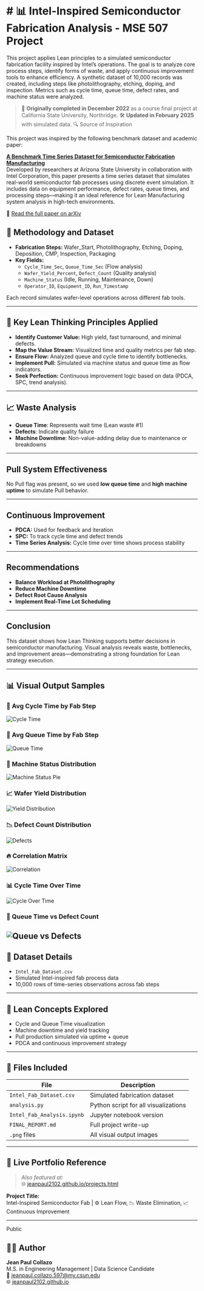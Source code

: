 # # 📊 Intel-Inspired Semiconductor Fabrication Analysis - MSE 507 Project

This project applies Lean principles to a simulated semiconductor fabrication facility inspired by Intel’s operations. 
The goal is to analyze core process steps, identify forms of waste, and apply continuous improvement tools to enhance efficiency. A synthetic dataset of 10,000 records was created, including steps like photolithography, etching, doping, and inspection. 
Metrics such as cycle time, queue time, defect rates, and machine status were analyzed.

> 🔄 **Originally completed in December 2022** as a course final project at California State University, Northridge.
>  🛠️ **Updated in February 2025** with simulated data.
>  🔍 Source of Inspiration

This project was inspired by the following benchmark dataset and academic paper:

**[A Benchmark Time Series Dataset for Semiconductor Fabrication Manufacturing](https://arxiv.org/abs/2408.09307)**  
Developed by researchers at Arizona State University in collaboration with Intel Corporation, this paper presents a time series dataset that simulates real-world semiconductor fab processes using discrete event simulation. It includes data on equipment performance, defect rates, queue times, and processing steps—making it an ideal reference for Lean Manufacturing system analysis in high-tech environments.

📄 [Read the full paper on arXiv](https://arxiv.org/pdf/2408.09307)


## 📌 Methodology and Dataset

- **Fabrication Steps:** Wafer_Start, Photolithography, Etching, Doping, Deposition, CMP, Inspection, Packaging  
- **Key Fields:**
  - `Cycle_Time_Sec`, `Queue_Time_Sec` (Flow analysis)
  - `Wafer_Yield_Percent`, `Defect_Count` (Quality analysis)
  - `Machine_Status` (Idle, Running, Maintenance, Down)
  - `Operator_ID`, `Equipment_ID`, `Run_Timestamp`

Each record simulates wafer-level operations across different fab tools.

---

## 🔧  Key Lean Thinking Principles Applied

- **Identify Customer Value:** High yield, fast turnaround, and minimal defects.
- **Map the Value Stream:** Visualized time and quality metrics per fab step.
- **Ensure Flow:** Analyzed queue and cycle time to identify bottlenecks.
- **Implement Pull:** Simulated via machine status and queue time as flow indicators.
- **Seek Perfection:** Continuous improvement logic based on data (PDCA, SPC, trend analysis).

---

## 📈 Waste Analysis

- **Queue Time**: Represents wait time (Lean waste #1)
- **Defects**: Indicate quality failure
- **Machine Downtime**: Non-value-adding delay due to maintenance or breakdowns

---

## Pull System Effectiveness

No Pull flag was present, so we used **low queue time** and **high machine uptime** to simulate Pull behavior.

---

## Continuous Improvement

- **PDCA:** Used for feedback and iteration
- **SPC:** To track cycle time and defect trends
- **Time Series Analysis:** Cycle time over time shows process stability

---

## Recommendations

- **Balance Workload at Photolithography**
- **Reduce Machine Downtime**
- **Defect Root Cause Analysis**
- **Implement Real-Time Lot Scheduling**

---

## Conclusion

This dataset shows how Lean Thinking supports better decisions in semiconductor manufacturing. 
Visual analysis reveals waste, bottlenecks, and improvement areas—demonstrating a strong foundation for Lean strategy execution.

---

## 📊 Visual Output Samples

### 🔧 Avg Cycle Time by Fab Step
![Cycle Time](cycle_time_by_step.png)

### 🔧 Avg Queue Time by Fab Step
![Queue Time](queue_time_by_step.png)

### 🥧 Machine Status Distribution
![Machine Status Pie](machine_status_pie.png)

### 📈 Wafer Yield Distribution
![Yield Distribution](wafer_yield_distribution.png)

### 📉 Defect Count Distribution
![Defects](defect_distribution.png)

### 🔥 Correlation Matrix
![Correlation](correlation_matrix.png)

### 📊 Cycle Time Over Time
![Cycle Over Time](cycle_time_over_time.png)

### 📌 Queue Time vs Defect Count
![Queue vs Defects](queue_vs_defects.png)
---

## 🧪 Dataset Details

- `Intel_Fab_Dataset.csv`  
- Simulated Intel-inspired fab process data  
- 10,000 rows of time-series observations across fab steps  

---

## 🔧 Lean Concepts Explored

- Cycle and Queue Time visualization  
- Machine downtime and yield tracking  
- Pull production simulated via uptime + queue  
- PDCA and continuous improvement strategy  

---

## 📁 Files Included

| File | Description |
|------|-------------|
| `Intel_Fab_Dataset.csv` | Simulated fabrication dataset |
| `analysis.py` | Python script for all visualizations |
| `Intel_Fab_Analysis.ipynb` | Jupyter notebook version |
| `FINAL_REPORT.md` | Full project write-up |
| `.png` files | All visual output images |

---

## 🔗 Live Portfolio Reference

> _Also featured at:_  
> 🌐 [jeanpaul2102.github.io/projects.html](https://jeanpaul2102.github.io/projects.html)

**Project Title:**  
Intel-Inspired Semiconductor Fab | ⚙️ Lean Flow, 📉 Waste Elimination, 📈 Continuous Improvement

--- 
Public


## 👨‍🎓 Author

**Jean Paul Collazo**  
M.S. in Engineering Management | Data Science Candidate  
📧 [jeanpaul.collazo.597@my.csun.edu](mailto:jeanpaul.collazo.597@my.csun.edu)  
🌐 [jeanpaul2102.github.io](https://jeanpaul2102.github.io)

